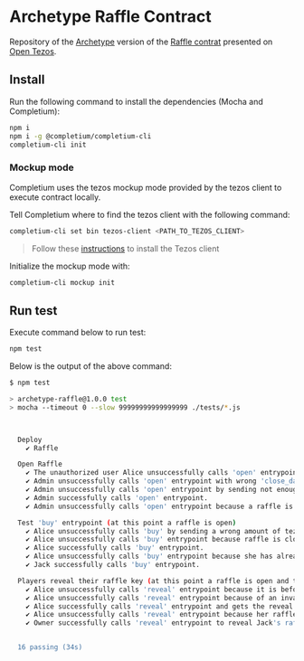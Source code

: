 # Archetype Raffle Contract

Repository of the [Archetype](https://archetype-lang.org/) version of the [Raffle contrat](https://opentezos.com/archetype/raffle-example/raffle-contract) presented on [Open Tezos](https://opentezos.com/).

## Install

Run the following command to install the dependencies (Mocha and Completium):

```bash
npm i
npm i -g @completium/completium-cli
completium-cli init
```

### Mockup mode

Completium uses the tezos mockup mode provided by the tezos client to execute contract locally.

Tell Completium where to find the tezos client with the following command:
```bash
completium-cli set bin tezos-client <PATH_TO_TEZOS_CLIENT>
```

> Follow these [instructions](https://assets.tqtezos.com/docs/setup/1-tezos-client/) to install the Tezos client

Initialize the mockup mode with:
```bash
completium-cli mockup init
```

## Run test

Execute command below to run test:

```bash
npm test
```

Below is the output of the above command:

```bash
$ npm test

> archetype-raffle@1.0.0 test
> mocha --timeout 0 --slow 99999999999999999 ./tests/*.js



  Deploy
    ✔ Raffle

  Open Raffle
    ✔ The unauthorized user Alice unsuccessfully calls 'open' entrypoint.
    ✔ Admin unsuccessfully calls 'open' entrypoint with wrong 'close_date'.
    ✔ Admin unsuccessfully calls 'open' entrypoint by sending not enough tez to the contract.
    ✔ Admin successfully calls 'open' entrypoint.
    ✔ Admin unsuccessfully calls 'open' entrypoint because a raffle is already open.

  Test 'buy' entrypoint (at this point a raffle is open)
    ✔ Alice unsuccessfully calls 'buy' by sending a wrong amount of tez.
    ✔ Alice unsuccessfully calls 'buy' entrypoint because raffle is closed.
    ✔ Alice successfully calls 'buy' entrypoint.
    ✔ Alice unsuccessfully calls 'buy' entrypoint because she has already bought one.
    ✔ Jack successfully calls 'buy' entrypoint.

  Players reveal their raffle key (at this point a raffle is open and two players participated)
    ✔ Alice unsuccessfully calls 'reveal' entrypoint because it is before the 'close_date'.
    ✔ Alice unsuccessfully calls 'reveal' entrypoint because of an invalid chest key.
    ✔ Alice successfully calls 'reveal' entrypoint and gets the reveal fee.
    ✔ Alice unsuccessfully calls 'reveal' entrypoint because her raffle key is already revealed.
    ✔ Owner successfully calls 'reveal' entrypoint to reveal Jack's raffle key; jackpot is transferred.


  16 passing (34s)
```